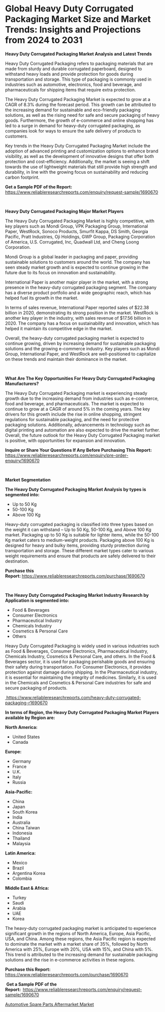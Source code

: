 <p><h1>Global Heavy Duty Corrugated Packaging Market Size and Market Trends: Insights and Projections from 2024 to 2031</h1></p><p><strong>Heavy Duty Corrugated Packaging Market Analysis and Latest Trends</strong></p>
<p><p>Heavy Duty Corrugated Packaging refers to packaging materials that are made from sturdy and durable corrugated paperboard, designed to withstand heavy loads and provide protection for goods during transportation and storage. This type of packaging is commonly used in industries such as automotive, electronics, food and beverage, and pharmaceuticals for shipping items that require extra protection.</p><p>The Heavy Duty Corrugated Packaging Market is expected to grow at a CAGR of 8.3% during the forecast period. This growth can be attributed to the increasing demand for sustainable and eco-friendly packaging solutions, as well as the rising need for safe and secure packaging of heavy goods. Furthermore, the growth of e-commerce and online shopping has led to a surge in demand for heavy-duty corrugated packaging, as companies look for ways to ensure the safe delivery of products to customers.</p><p>Key trends in the Heavy Duty Corrugated Packaging Market include the adoption of advanced printing and customization options to enhance brand visibility, as well as the development of innovative designs that offer both protection and cost-efficiency. Additionally, the market is seeing a shift towards the use of lightweight materials that still provide high strength and durability, in line with the growing focus on sustainability and reducing carbon footprint.</p></p>
<p><strong>Get a Sample PDF of the Report:&nbsp;</strong> <a href="https://www.reliableresearchreports.com/enquiry/request-sample/1690670">https://www.reliableresearchreports.com/enquiry/request-sample/1690670</a></p>
<p>&nbsp;</p>
<p><strong>Heavy Duty Corrugated Packaging Major Market Players</strong></p>
<p><p>The Heavy Duty Corrugated Packaging Market is highly competitive, with key players such as Mondi Group, VPK Packaging Group, International Paper, WestRock, Sonoco Products, Smurfit Kappa, DS Smith, Georgia Pacific, Pratt Industries, Oji Holdings, GWP Group, Packaging Corporation of America, U.S. Corrugated, Inc, Quadwall Ltd, and Cheng Loong Corporation.</p><p>Mondi Group is a global leader in packaging and paper, providing sustainable solutions to customers around the world. The company has seen steady market growth and is expected to continue growing in the future due to its focus on innovation and sustainability.</p><p>International Paper is another major player in the market, with a strong presence in the heavy-duty corrugated packaging segment. The company has a diverse product portfolio and a wide geographic reach, which has helped fuel its growth in the market.</p><p>In terms of sales revenue, International Paper reported sales of $22.38 billion in 2020, demonstrating its strong position in the market. WestRock is another key player in the industry, with sales revenue of $17.56 billion in 2020. The company has a focus on sustainability and innovation, which has helped it maintain its competitive edge in the market.</p><p>Overall, the heavy-duty corrugated packaging market is expected to continue growing, driven by increasing demand for sustainable packaging solutions and the growing e-commerce industry. Key players such as Mondi Group, International Paper, and WestRock are well-positioned to capitalize on these trends and maintain their dominance in the market.</p></p>
<p>&nbsp;</p>
<p><strong>What Are The Key Opportunities For Heavy Duty Corrugated Packaging Manufacturers?</strong></p>
<p><p>The Heavy Duty Corrugated Packaging market is experiencing steady growth due to the increasing demand from industries such as e-commerce, food and beverage, and pharmaceuticals. The market is expected to continue to grow at a CAGR of around 5% in the coming years. The key drivers for this growth include the rise in online shopping, stringent regulations for sustainable packaging, and the need for protective packaging solutions. Additionally, advancements in technology such as digital printing and automation are also expected to drive the market further. Overall, the future outlook for the Heavy Duty Corrugated Packaging market is positive, with opportunities for expansion and innovation.</p></p>
<p><strong>Inquire or Share Your Questions If Any Before Purchasing This Report:</strong> <a href="https://www.reliableresearchreports.com/enquiry/pre-order-enquiry/1690670">https://www.reliableresearchreports.com/enquiry/pre-order-enquiry/1690670</a></p>
<p>&nbsp;</p>
<p><strong>Market Segmentation</strong></p>
<p><strong>The Heavy Duty Corrugated Packaging Market Analysis by types is segmented into:</strong></p>
<p><ul><li>Up to 50 Kg</li><li>50-100 Kg</li><li>Above 100 Kg</li></ul></p>
<p><p>Heavy-duty corrugated packaging is classified into three types based on the weight it can withstand – Up to 50 Kg, 50-100 Kg, and Above 100 Kg market. Packaging up to 50 Kg is suitable for lighter items, while the 50-100 Kg market caters to medium-weight products. Packaging above 100 Kg is designed for heavy and bulky items, providing sturdy protection during transportation and storage. These different market types cater to various weight requirements and ensure that products are safely delivered to their destination.</p></p>
<p><strong>Purchase this Report:&nbsp;</strong><a href="https://www.reliableresearchreports.com/purchase/1690670">https://www.reliableresearchreports.com/purchase/1690670</a></p>
<p>&nbsp;</p>
<p><strong>The Heavy Duty Corrugated Packaging Market Industry Research by Application is segmented into:</strong></p>
<p><ul><li>Food & Beverages</li><li>Consumer Electronics</li><li>Pharmaceutical Industry</li><li>Chemicals Industry</li><li>Cosmetics & Personal Care</li><li>Others</li></ul></p>
<p><p>Heavy Duty Corrugated Packaging is widely used in various industries such as Food & Beverages, Consumer Electronics, Pharmaceutical Industry, Chemicals Industry, Cosmetics & Personal Care, and others. In the Food & Beverages sector, it is used for packaging perishable goods and ensuring their safety during transportation. For Consumer Electronics, it provides protection against damage during shipping. In the Pharmaceutical industry, it is essential for maintaining the integrity of medicines. Similarly, it is used in the Chemicals and Cosmetics & Personal Care industries for safe and secure packaging of products.</p></p>
<p><a href="https://www.reliableresearchreports.com/heavy-duty-corrugated-packaging-r1690670">&nbsp;https://www.reliableresearchreports.com/heavy-duty-corrugated-packaging-r1690670</a></p>
<p><strong>In terms of Region, the Heavy Duty Corrugated Packaging Market Players available by Region are:</strong></p>
<p>
    <p> <strong> North America: </strong>
        <ul>
            <li>United States</li>
            <li>Canada</li>
        </ul>
        </p> 
    <p> <strong> Europe: </strong>
        <ul>
            <li>Germany</li>
            <li>France</li>
            <li>U.K.</li>
            <li>Italy</li>
            <li>Russia</li>
        </ul>
        </p> 
    <p> <strong> Asia-Pacific: </strong>
        <ul>
            <li>China</li>
            <li>Japan</li>
            <li>South Korea</li>
            <li>India</li>
            <li>Australia</li>
            <li>China Taiwan</li>
            <li>Indonesia</li>
            <li>Thailand</li>
            <li>Malaysia</li>
        </ul>
        </p> 
    <p> <strong> Latin America: </strong>
        <ul>
            <li>Mexico</li>
            <li>Brazil</li>
            <li>Argentina Korea</li>
            <li>Colombia</li>
        </ul>
        </p> 
    <p> <strong> Middle East & Africa: </strong>
        <ul>
            <li>Turkey</li>
            <li>Saudi</li>
            <li>Arabia</li>
            <li>UAE</li>
            <li>Korea</li>
        </ul>
    </p>
    </p>
<p><p>The heavy-duty corrugated packaging market is anticipated to experience significant growth in the regions of North America, Europe, Asia Pacific, USA, and China. Among these regions, the Asia Pacific region is expected to dominate the market with a market share of 35%, followed by North America with 25%, Europe with 20%, USA with 15%, and China with 5%. This trend is attributed to the increasing demand for sustainable packaging solutions and the rise in e-commerce activities in these regions.</p></p>
<p><strong>Purchase this Report: </strong><a href="https://www.reliableresearchreports.com/purchase/1690670">https://www.reliableresearchreports.com/purchase/1690670</a></p>
<p>&nbsp;<strong>Get a Sample PDF of the Report:&nbsp;&nbsp;</strong><a href="https://www.reliableresearchreports.com/enquiry/request-sample/1690670">https://www.reliableresearchreports.com/enquiry/request-sample/1690670</a></p>
<p><strong></strong></p>
<p><p><a href="https://github.com/khelifsolo/Market-Research-Report-List-1/blob/main/automotive-spare-parts-aftermarket-market.md">Automotive Spare Parts Aftermarket Market</a></p></p>